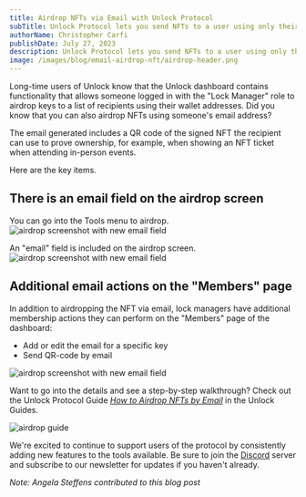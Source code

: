 ```yaml
---
title: Airdrop NFTs via Email with Unlock Protocol
subTitle: Unlock Protocol lets you send NFTs to a user using only their email address
authorName: Christopher Carfi
publishDate: July 27, 2023
description: Unlock Protocol lets you send NFTs to a user using only their email address.
image: /images/blog/email-airdrop-nft/airdrop-header.png
---
```


Long-time users of Unlock know that the Unlock dashboard contains functionality that allows someone logged in with the "Lock Manager" role to airdrop keys to a list of recipients using their wallet addresses. Did you know that you can also airdrop NFTs using someone's email address?

The email generated includes a QR code of the signed NFT the recipient can use to prove ownership, for example, when showing an NFT ticket when attending in-person events.

Here are the key items.

## There is an email field on the airdrop screen

You can go into the Tools menu to airdrop.
![airdrop screenshot with new email field](/images/blog/email-airdrop-nft/airdrop-screenshot-2023-1-min.png)

An "email" field is included on the airdrop screen.
![airdrop screenshot with new email field](/images/blog/email-airdrop-nft/airdrop-screenshot-2023-2-min.png)


## Additional email actions on the "Members" page

In addition to airdropping the NFT via email, lock managers have additional membership actions they can perform on the "Members" page of the dashboard:

- Add or edit the email for a specific key
- Send QR-code by email

![airdrop screenshot with new email field](/images/blog/email-airdrop-nft/email-airdrop-screenshot2.png)

Want to go into the details and see a step-by-step walkthrough? Check out the Unlock Protocol Guide *[How to Airdrop NFTs by Email](https://unlock-protocol.com/guides/airdrop-nft-email/)* in the Unlock Guides.

![airdrop guide](/images/blog/email-airdrop-nft/airdrop-guide-thumbnail-min.png)


We're excited to continue to support users of the protocol by consistently adding new features to the tools available. Be sure to join the [Discord](https://discord.com/invite/Ah6ZEJyTDp) server and subscribe to our newsletter for updates if you haven't already.

_Note: Angela Steffens contributed to this blog post_
